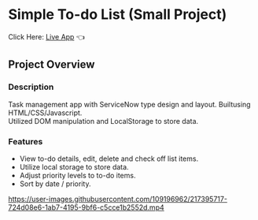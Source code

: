 # Simple To-do List (Small Project)

Click Here: [Live App](https://swhag.github.io/Todo-List-App/) :point_left:

## Project Overview

### Description

Task management app with ServiceNow type design and layout. Builtusing HTML/CSS/Javascript.<br>
Utilized DOM manipulation and LocalStorage to store data.

### Features

- View to-do details, edit, delete and check off list items.
- Utilize local storage to store data.
- Adjust priority levels to to-do items.
- Sort by date / priority.

https://user-images.githubusercontent.com/109196962/217395717-724d08e6-1ab7-4195-9bf6-c5cce1b2552d.mp4
